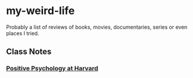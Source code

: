 # my-weird-life

Probably a list of reviews of books, movies, documentaries, series or even places I tried.

## Class Notes

### [Positive Psychology at Harvard](./笔记/Positive%20Psychology_Harvard.md)
